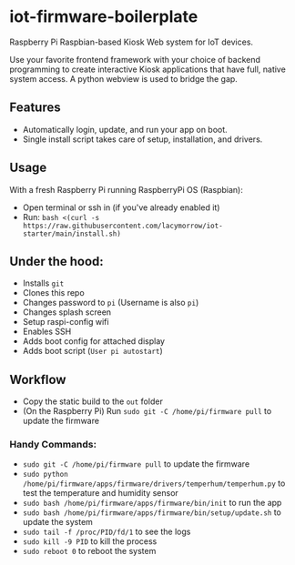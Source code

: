 # iot-firmware-boilerplate
Raspberry Pi Raspbian-based Kiosk Web system for IoT devices.

Use your favorite frontend framework with your choice of backend programming to create interactive Kiosk applications that have full, native system access. A python webview is used to bridge the gap.

## Features

- Automatically login, update, and run your app on boot.
- Single install script takes care of setup, installation, and drivers.

## Usage

With a fresh Raspberry Pi running RaspberryPi OS (Raspbian):

- Open terminal or ssh in (if you've already enabled it)
- Run: `bash <(curl -s https://raw.githubusercontent.com/lacymorrow/iot-starter/main/install.sh)`

## Under the hood:

- Installs `git`
- Clones this repo
- Changes password to `pi` (Username is also `pi`)
- Changes splash screen
- Setup raspi-config wifi
- Enables SSH
- Adds boot config for attached display
- Adds boot script (`User pi autostart`)

## Workflow

- Copy the static build to the `out` folder
- (On the Raspberry Pi) Run `sudo git -C /home/pi/firmware pull` to update the firmware

### Handy Commands:

- `sudo git -C /home/pi/firmware pull` to update the firmware
- `sudo python /home/pi/firmware/apps/firmware/drivers/temperhum/temperhum.py` to test the temperature and humidity sensor
- `sudo bash /home/pi/firmware/apps/firmware/bin/init` to run the app
- `sudo bash /home/pi/firmware/apps/firmware/bin/setup/update.sh` to update the system
- `sudo tail -f /proc/PID/fd/1` to see the logs
- `sudo kill -9 PID` to kill the process
- `sudo reboot 0` to reboot the system